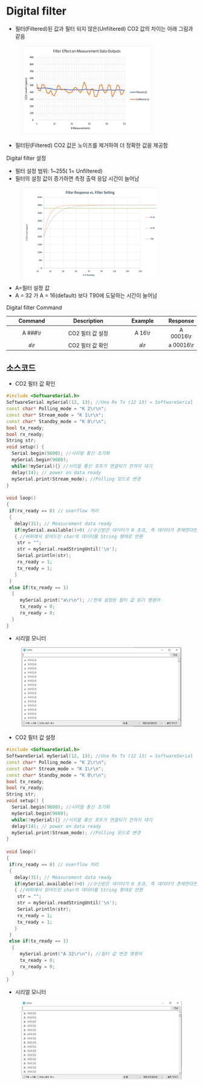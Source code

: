 # Digital filter

* 필터(Filtered)된 값과 필터 되지 않은(Unfiltered) CO2 값의 차이는 아래 그림과 같음

<figure><img src="../../../../.gitbook/assets/cozirlp2_filter_unfilter.png" alt=""><figcaption></figcaption></figure>

* 필터된(Filtered) CO2 값은 노이즈를 제거하여 더 정확한 값을 제공함

Digital filter 설정

* 필터 설정 범위: 1\~255( 1= Unfiltered)
* 필터의 설정 값이 증가하면 측정 출력 응답 시간이 늘어남

<figure><img src="../../../../.gitbook/assets/cozirlp2_filter_response_time.png" alt=""><figcaption></figcaption></figure>

* A=필터 설정 값
* A = 32 가 A = 16(default) 보다 T90에 도달하는 시간이 늘어남

Digital filter Command

<table><thead><tr><th width="159" align="center">Command</th><th width="205" align="center">Description</th><th width="148" align="center">Example</th><th align="center">Response</th></tr></thead><tbody><tr><td align="center">A ###\r</td><td align="center">CO2 필터 값 설정</td><td align="center">A 16\r</td><td align="center">A 00016\r</td></tr><tr><td align="center">a\r</td><td align="center">CO2 필터 값 확인</td><td align="center">a\r</td><td align="center">a 00016\r</td></tr></tbody></table>

## 소스코드

* CO2 필터 값 확인

```cpp
#include <SoftwareSerial.h>
SoftwareSerial mySerial(12, 13); //Uno Rx Tx (12 13) = SoftwareSerial
const char* Polling_mode = "K 2\r\n";
const char* Stream_mode = "K 1\r\n";
const char* Standby_mode = "K 0\r\n";  
bool tx_ready;
bool rx_ready; 
String str;
void setup() {
  Serial.begin(9600); //시리얼 통신 초기화
  mySerial.begin(9600); 
  while(!mySerial){} //시리얼 통신 포트가 연결되기 전까지 대기
  delay(14); // power on data ready
  mySerial.print(Stream_mode); //Polling 모드로 변경
}                              
 
void loop() 
{
 if(rx_ready == 0) // overflow 처리
 {
   delay(31); // Measurement data ready
   if(mySerial.available()>0) //수신받은 데이터가 0 초과, 즉 데이터가 존재한다면
   { //버퍼에서 읽어드린 char의 데이터를 String 형태로 반환
    str = "";
    str = mySerial.readStringUntil('\n'); 
    Serial.println(str);
    rx_ready = 1;   
    tx_ready = 1;
   }
 }
 else if(tx_ready == 1)
  {
     mySerial.print("a\r\n"); //현재 설정된 필터 값 읽기 명령어
     tx_ready = 0;
     rx_ready = 0;
  }
}
```

* 시리얼 모니터

<figure><img src="../../../../.gitbook/assets/cozirlp2_filter_confirm.png" alt=""><figcaption></figcaption></figure>

* CO2 필터 값 설정

```cpp
#include <SoftwareSerial.h>
SoftwareSerial mySerial(12, 13); //Uno Rx Tx (12 13) = SoftwareSerial
const char* Polling_mode = "K 2\r\n";
const char* Stream_mode = "K 1\r\n";
const char* Standby_mode = "K 0\r\n";  
bool tx_ready;
bool rx_ready; 
String str;
void setup() {
  Serial.begin(9600); //시리얼 통신 초기화
  mySerial.begin(9600); 
  while(!mySerial){} //시리얼 통신 포트가 연결되기 전까지 대기
  delay(14); // power on data ready
  mySerial.print(Stream_mode); //Polling 모드로 변경
}                              
 
void loop() 
{
 if(rx_ready == 0) // overflow 처리
 {
   delay(31); // Measurement data ready
   if(mySerial.available()>0) //수신받은 데이터가 0 초과, 즉 데이터가 존재한다면
   { //버퍼에서 읽어드린 char의 데이터를 String 형태로 반환
    str = "";
    str = mySerial.readStringUntil('\n'); 
    Serial.println(str);
    rx_ready = 1;   
    tx_ready = 1;
   }
 }
 else if(tx_ready == 1)
  {
     mySerial.print("A 32\r\n"); //필터 값 변경 명령어 
     tx_ready = 0;
     rx_ready = 0;
  }
}
```

* 시리얼 모니터

<figure><img src="../../../../.gitbook/assets/cozirlp2_serial_filter_change.png" alt=""><figcaption></figcaption></figure>
